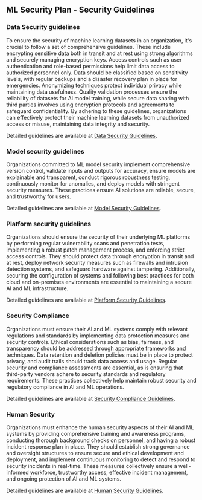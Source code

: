 ## ML Security Plan - Security Guidelines

### Data Security guidelines
To ensure the security of machine learning datasets in an organization, it's crucial to follow a set of comprehensive guidelines. These include encrypting sensitive data both in transit and at rest using strong algorithms and securely managing encryption keys. Access controls such as user authentication and role-based permissions help limit data access to authorized personnel only. Data should be classified based on sensitivity levels, with regular backups and a disaster recovery plan in place for emergencies. Anonymizing techniques protect individual privacy while maintaining data usefulness. Quality validation processes ensure the reliability of datasets for AI model training, while secure data sharing with third parties involves using encryption protocols and agreements to safeguard confidentiality. By adhering to these guidelines, organizations can effectively protect their machine learning datasets from unauthorized access or misuse, maintaining data integrity and security.

Detailed guidelines are available at [Data Security Guidelines](ml-secplan-data-security-guidelines.md).

### Model security guidelines
Organizations committed to ML model security implement comprehensive version control, validate inputs and outputs for accuracy, ensure models are explainable and transparent, conduct rigorous robustness testing, continuously monitor for anomalies, and deploy models with stringent security measures. These practices ensure AI solutions are reliable, secure, and trustworthy for users.

Detailed guidelines are available at [Model Security Guidelines](ml-secplan-model-security-guidelines.md).

### Platform security guidelines
Organizations should ensure the security of their underlying ML platforms by performing regular vulnerability scans and penetration tests, implementing a robust patch management process, and enforcing strict access controls. They should protect data through encryption in transit and at rest, deploy network security measures such as firewalls and intrusion detection systems, and safeguard hardware against tampering. Additionally, securing the configuration of systems and following best practices for both cloud and on-premises environments are essential to maintaining a secure AI and ML infrastructure.

Detailed guidelines are available at [Platform Security Guidelines](ml-secplan-platform-security-guidelines.md).

### Security Compliance
Organizations must ensure their AI and ML systems comply with relevant regulations and standards by implementing data protection measures and security controls. Ethical considerations such as bias, fairness, and transparency should be addressed through appropriate frameworks and techniques. Data retention and deletion policies must be in place to protect privacy, and audit trails should track data access and usage. Regular security and compliance assessments are essential, as is ensuring that third-party vendors adhere to security standards and regulatory requirements. These practices collectively help maintain robust security and regulatory compliance in AI and ML operations.

Detailed guidelines are available at [Security Compliance Guidelines](ml-secplan-compliance-security-guidelines.md).

### Human Security
Organizations must enhance the human security aspects of their AI and ML systems by providing comprehensive training and awareness programs, conducting thorough background checks on personnel, and having a robust incident response plan in place. They should establish strong governance and oversight structures to ensure secure and ethical development and deployment, and implement continuous monitoring to detect and respond to security incidents in real-time. These measures collectively ensure a well-informed workforce, trustworthy access, effective incident management, and ongoing protection of AI and ML systems.

Detailed guidelines are available at [Human Security Guidelines](ml-secplan-human-security-guidelines.md).